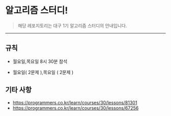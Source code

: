 # 알고리즘 스터디!

> 해당 레포지토리는 대구 1기 알고리즘 스터디의 안내입니다.


---
## 규칙

- 월요일,목요일 8시 30분 참석 

- 월요일( 2문제 ),목요일 ( 2문제 )


## 기타 사항

- https://programmers.co.kr/learn/courses/30/lessons/81301
- https://programmers.co.kr/learn/courses/30/lessons/67256